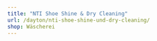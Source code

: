 ```yaml
---
title: "NTI Shoe Shine & Dry Cleaning"
url: /dayton/nti-shoe-shine-und-dry-cleaning/
shop: Wäscherei
---
```

